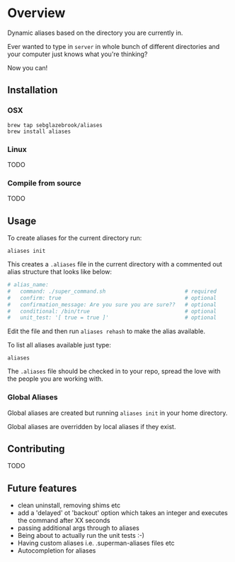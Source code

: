 # Overview

Dynamic aliases based on the directory you are currently in.

Ever wanted to type in `server` in whole bunch of different directories and your computer just knows what you're thinking?

Now you can!

## Installation

### OSX

```
brew tap sebglazebrook/aliases
brew install aliases
```

### Linux

TODO

### Compile from source

TODO

## Usage

To create aliases for the current directory run:

```
aliases init
```

This creates a `.aliases` file in the current directory with a commented out alias structure that looks like below:

```yaml
# alias_name:
#   command: ./super_command.sh                         # required
#   confirm: true                                       # optional
#   confirmation_message: Are you sure you are sure??   # optional
#   conditional: /bin/true                              # optional
#   unit_test: '[ true = true ]'                        # optional
```

Edit the file and then run `aliases rehash` to make the alias available.

To list all aliases available just type:

```
aliases
```

The `.aliases` file should be checked in to your repo, spread the love with the people you are working with.

### Global Aliases

Global aliases are created but running `aliases init` in your home directory.

Global aliases are overridden by local aliases if they exist.

## Contributing

TODO

## Future features

- clean uninstall, removing shims etc
- add a 'delayed' ot 'backout' option which takes an integer and executes the command after XX seconds
- passing additional args through to aliases
- Being about to actually run the unit tests :-)
- Having custom aliases i.e. .superman-aliases files etc
- Autocompletion for aliases
